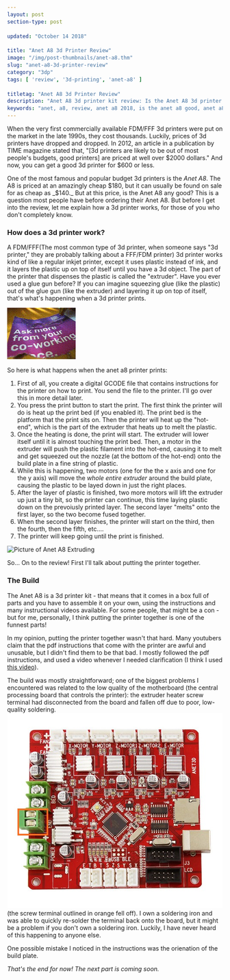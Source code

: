 ```yaml
---
layout: post
section-type: post

updated: "October 14 2018"

title: "Anet A8 3d Printer Review"
image: "/img/post-thumbnails/anet-a8.thm"
slug: "anet-a8-3d-printer-review"
category: "3dp"
tags: [ 'review', '3d-printing', 'anet-a8' ]

titletag: "Anet A8 3d Printer Review"
description: "Anet A8 3d printer kit review: Is the Anet A8 3d printer any good? In this post, I talk about my experience of building and using the anet a8. The anet a8 is a cheap DIY 3d printer kit, priced at about $160."
keywords: "anet, a8, review, anet a8 2018, is the anet a8 good, anet a8 review 2018, best cheap 3d printer, 2018, $200 dollar 3d printer, how does a 3d printer work"
---
```


When the very first commercially available <a data-toggle="tooltip" title="Fused Deposition Modeling/Fused Filament Fabrication" data-placement="bottom">FDM/FFF</a> 3d printers were put on the market in the late 1990s, they cost thousands. Luckily, prices of 3d printers have dropped and dropped. In 2012, an article in a publication by TIME magazine stated that, "[3d printers are likely to be out of most people's budgets, good printers] are priced at well over $2000 dollars."  And now, you can get a good 3d printer for $600 or less.

One of the most famous and popular budget 3d printers is the _Anet A8_. The A8 is priced at an amazingly cheap $180, but it can usually be found on sale for as cheap as _$140._ But at this price, is the Anet A8 any good? This is a question most people have before ordering their Anet A8. But before I get into the review, let me explain how a 3d printer works, for those of you who don't completely know.

### How does a 3d printer work?

A FDM/FFF(The most common type of 3d printer, when someone says "3d printer," they are probably talking about a FFF/FDM printer) 3d printer works kind of like a regular inkjet printer, except it uses plastic instead of ink, and it layers the plastic up on top of itself until you have a 3d object. The part of the printer that dispenses the plastic is called the "extruder". Have you ever used a glue gun before? If you can imagine squeezing glue (like the plastic) out of the glue gun (like the extruder) and layering it up on top of itself, that's what's happening when a 3d printer prints.

![Picture of Glue Gun Extruding Glue](/img/3dp/glueGunExtruding.gif "A glue gun 'extruding'")

So here is what happens when the anet a8 printer prints:

1. First of all, you create a digital GCODE file that contains instructions for the printer on how to print. You send the file to the printer. I'll go over this in more detail later.
2. You press the print button to start the print. The first think the printer will do is heat up the print bed (if you enabled it). The print bed is the platform that the print sits on. Then the printer will heat up the "hot-end", which is the part of the extruder that heats up to melt the plastic.
3. Once the heating is done, the print will start. The extruder will lower itself until it is almost touching the print bed. Then, a motor in the extruder will push the plastic filament into the hot-end, causing it to melt and get squeezed out the nozzle (at the bottom of the hot-end) onto the build plate in a fine string of plastic.
4. While this is happening, two motors (one for the the x axis and one for the y axis) will move the _whole entire extruder_ around the build plate, causing the plastic to be layed down in just the right places.
5. After the layer of plastic is finished, two more motors will lift the extruder up just a tiny bit, so the printer can continue, this time laying plastic down on the prevoiusly printed layer. The second layer "melts" onto the first layer, so the two become fused together.
6. When the second layer finishes, the printer will start on the third, then the fourth, then the fifth, etc....
7. The printer will keep going until the print is finished.

![Picture of Anet A8 Extruding]() 


So... On to the review! First I'll talk about putting the printer together.

### The Build

The Anet A8 is a 3d printer kit - that means that it comes in a box full of parts and you have to assemble it on your own, using the instructions and many instructional videos available. For some people, that might be a con - but for me, personally, I think putting the printer together is one of the funnest parts!

In my opinion, putting the printer together wasn't that hard. Many youtubers claim that the pdf instructions that come with the printer are awful and unusable, but I didn't find them to be that bad. I mostly followed the pdf instructions, and used a video whenever I needed clarification (I think I used [this video](https://www.youtube.com/watch?v=nSdP-1c4WQI)).

The build was mostly straightforward; one of the biggest problems I encountered was related to the low quality of the motherboard (the central processing board that controls the printer): the extruder heater screw terminal had disconnected from the board and fallen off due to poor, low-quality soldering. 
![Image of the screw terminal that fell off](/img/3dp/aneta8/disconnected_screw_terminal.jpeg "The screw terminal that fell off")
(the screw terminal outlined in orange fell off). 
I own a soldering iron and was able to quickly re-solder the terminal back onto the board, but it might be a problem if you don't own a soldering iron. Luckily, I have never heard of this happening to anyone else.

One possible mistake I noticed in the instructions was the orienation of the build plate.

_That's the end for now! The next part is coming soon._



